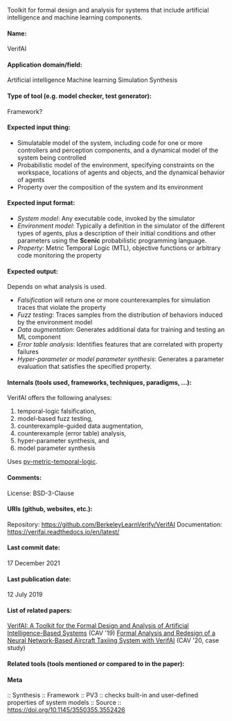 Toolkit for formal design and analysis for systems that include artificial intelligence and machine learning components.

#### Name:
VerifAI

#### Application domain/field:
Artificial intelligence
Machine learning
Simulation
Synthesis

#### Type of tool (e.g. model checker, test generator):
Framework?

#### Expected input thing:
- Simulatable model of the system, including code for one or more controllers and perception components, and a dynamical model of the system being controlled
- Probabilistic model of the environment, specifying constraints on the workspace, locations of agents and objects, and the dynamical behavior of agents
- Property over the composition of the system and its environment

#### Expected input format:
- *System model*: Any executable code, invoked by the simulator
- *Environment model*: Typically a definition in the simulator of the different types of agents, plus a description of their initial conditions and other parameters using the **Scenic** probabilistic programming language.
- *Property*: Metric Temporal Logic (MTL), objective functions or arbitrary code monitoring the property

#### Expected output:
Depends on what analysis is used.
- *Falsification* will return one or more counterexamples for simulation traces that violate the property
- *Fuzz testing*: Traces samples from the distribution of behaviors induced by the environment model
- *Data augmentation*: Generates additional data for training and testing an ML component
- *Error table analysis*: Identifies features that are correlated with property failures
- *Hyper-parameter or model parameter synthesis*: Generates a parameter evaluation that satisfies the specified property.

#### Internals (tools used, frameworks, techniques, paradigms, ...):
VerifAI offers the following analyses:
1. temporal-logic falsification, 
2. model-based fuzz testing, 
3. counterexample-guided data augmentation, 
4. counterexample (error table) analysis, 
5. hyper-parameter synthesis, and 
6. model parameter synthesis

Uses [py-metric-temporal-logic](Libraries/py-metric-temporal-logic.md).

#### Comments:
License: BSD-3-Clause

#### URIs (github, websites, etc.):
Repository: https://github.com/BerkeleyLearnVerify/VerifAI
Documentation: https://verifai.readthedocs.io/en/latest/

#### Last commit date:
17 December 2021

#### Last publication date:
12 July 2019

#### List of related papers:
[VerifAI: A Toolkit for the Formal Design and Analysis of Artificial Intelligence-Based Systems](https://doi.org/10.1007/978-3-030-25540-4_25) (CAV '19)
[Formal Analysis and Redesign of a Neural Network-Based Aircraft Taxiing System with VerifAI](https://doi.org/10.1007/978-3-030-53288-8_6) (CAV '20, case study)

#### Related tools (tools mentioned or compared to in the paper):

#### Meta
:: Synthesis
:: Framework
:: PV3 :: checks built-in and user-defined properties of system models
:: Source :: https://doi.org/10.1145/3550355.3552426
